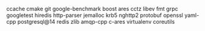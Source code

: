 ccache
cmake
git
google-benchmark
boost
ares
cctz
libev
fmt
grpc
googletest
hiredis
http-parser
jemalloc
krb5
nghttp2
protobuf
openssl
yaml-cpp
postgresql@14
redis
zlib
amqp-cpp
c-ares
virtualenv
coreutils
